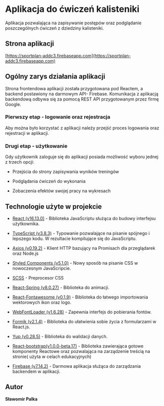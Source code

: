 # Aplikacja do ćwiczeń kalisteniki

Aplikacja pozwalająca na zapisywanie postępów oraz podglądanie poszczególnych ćwiczeń z dziedziny kalisteniki.

## Strona aplikacji

[https://sportplan-addc3.firebaseapp.com](https://sportplan-addc3.firebaseapp.com)

## Ogólny zarys działania aplikacji

Strona frontendowa aplikacji została przygotowana pod Reactem, a backend postawiony na darmowym API- Firebase. Komunikacja z aplikacją backendową odbywa się za pomocą REST API przygotowanym przez firmę Google.

### Pierwszy etap - logowanie oraz rejestracja

Aby można było korzystać z aplikacji należy przejść proces logowania oraz rejestracji w aplikacji.

### Drugi etap - użytkowanie

Gdy użytkownik zaloguje się do aplikacji posiada możliwość wyboru jednej z trzech opcji:

- Przejścia do strony zapisywania wyników treningów

- Podglądania ćwiczeń do wykonania

- Zobaczenia efektów swojej pracy na wykresach

## Technologie użyte w projekcie

- [React (v16.13.0)](https://reactjs.org/) - Biblioteka JavaScriptu służąca do budowy interfejsu użytkownika.

- [TypeScript (v3.8.3)](https://www.typescriptlang.org/) - Typowanie pozwalające na pisanie spójnego i lepszego kodu. W rezultacie kompilujące się do JavaScriptu.

- [Axios (v0.19.2)](https://www.npmjs.com/package/axios) - Klient HTTP bazujący na Promisach dla przeglądarek oraz Node.js

* [Styled Components (v5.1.0)](https://styled-components.com/) - Nowy sposób na pisanie CSS w nowoczesnym JavaScripcie.

* [SCSS](https://sass-lang.com) - Preprocesor CSS

* [React-Spring (v8.0.27)](https://www.react-spring.io/) - Biblioteka do animacji.

* [React-Fontawesome (v0.1.9)](https://www.npmjs.com/package/@fortawesome/react-fontawesome) - Biblioteka do łatwego importowania wektorowych ikon oraz logo.

* [WebFontLoader (v1.6.28)](https://www.npmjs.com/package/webfontloader) - Zapewnia interfejs do pobierania fontów.

* [Formik (v2.1.4)](https://www.npmjs.com/package/formik) - Biblioteka do ułatwienia sobie życia z formularzami w React.js.

* [Yup (v0.28.5)](https://www.npmjs.com/package/yup) - Biblioteka do walidacji danych.

* [React-bootstrap(v1.0.0-beta.17)](https://react-bootstrap.github.io/) - Biblioteka zawierająca gotowe komponenty Reactowe oraz pozwalająca na zarządzenie treścią na stronie( użyta w celach edukacyjnych)

* [Firebase (v7.14.2)](https://firebase.google.com) - Darmowa aplikacja służąca do zarządzania backendem w aplikacji.

## Autor

**Sławomir Palka**
